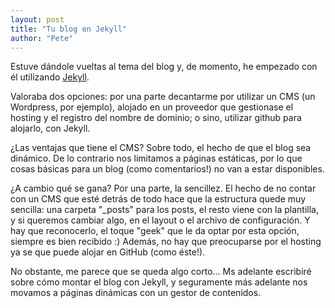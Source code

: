 ```yaml
---
layout: post
title: "Tu blog en Jekyll"
author: "Pete"
---
```


Estuve dándole vueltas al tema del blog y, de momento, he empezado con él utilizando [Jekyll](
https://en.wikipedia.org/wiki/Jekyll_(software)).

Valoraba dos opciones: por una parte decantarme por utilizar un CMS (un Wordpress, por ejemplo), alojado en un proveedor que gestionase el hosting y el registro del nombre de dominio; o sino, utilizar github para alojarlo, con Jekyll.

¿Las ventajas que tiene el CMS? Sobre todo, el hecho de que el blog sea dinámico. De lo contrario nos limitamos a páginas estáticas, por lo que cosas básicas para un blog (como comentarios!) no van a estar disponibles.

¿A cambio qué se gana? Por una parte, la sencillez. El hecho de no contar con un CMS que esté detrás de todo hace que la estructura quede muy sencilla: una carpeta "_posts" para los posts, el resto viene con la plantilla, y si queremos cambiar algo, en el layout o el archivo de configuración. Y hay que reconocerlo, el toque "geek" que le da optar por esta opción, siempre es bien recibido :) Además, no hay que preocuparse por el hosting ya se que puede alojar en GitHub (como éste!).

No obstante, me parece que se queda algo corto... Ms adelante escribiré sobre cómo montar el blog con Jekyll, y seguramente más adelante nos movamos a páginas dinámicas con un gestor de contenidos.
